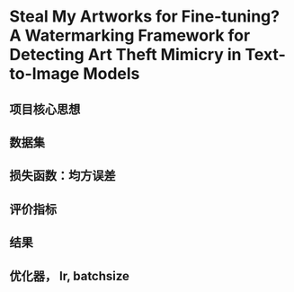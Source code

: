 # Steal My Artworks for Fine-tuning? A Watermarking Framework for Detecting Art Theft Mimicry in Text-to-Image Models
## 项目核心思想
## 数据集 
## 损失函数：均方误差
## 评价指标
## 结果
## 优化器， lr, batchsize

# 
